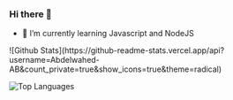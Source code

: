 ### Hi there 👋

<!--
**Abdelwahed-AB/Abdelwahed-AB** is a ✨ _special_ ✨ repository because its `README.md` (this file) appears on your GitHub profile.

Here are some ideas to get you started:

- 🔭 I’m currently working on ...
- 🌱 I’m currently learning ...
- 👯 I’m looking to collaborate on ...
- 🤔 I’m looking for help with ...
- 💬 Ask me about ...
- 📫 How to reach me: ...
- 😄 Pronouns: ...
- ⚡ Fun fact: ...
-->

- 🌱 I’m currently learning Javascript and NodeJS
<p>
![Github Stats](https://github-readme-stats.vercel.app/api?username=Abdelwahed-AB&count_private=true&show_icons=true&theme=radical)

![Top Languages](https://github-readme-stats.vercel.app/api/top-langs/?username=Abdelwahed-AB&show_icons=true&theme=radical)
 </p>
